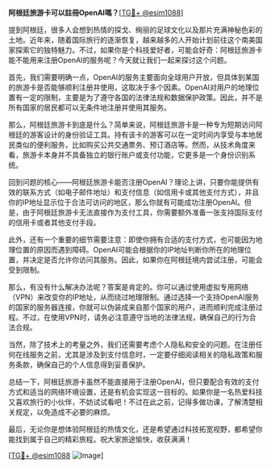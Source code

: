 **阿根廷旅游卡可以註冊OpenAI嗎？**[[TG💪+ @esim1088](https://t.me/s/esim1088)]

提到阿根廷，很多人会想到热情的探戈、绚丽的足球文化以及那片充满神秘色彩的土地。近年来，随着国际旅行的逐渐恢复，越来越多的人开始计划前往这个南美国家探索它的独特魅力。不过，如果你是个科技爱好者，可能会好奇：阿根廷旅游卡能不能用来注册OpenAI的服务呢？今天就让我们一起来探讨这个问题。

首先，我们需要明确一点，OpenAI的服务主要面向全球用户开放，但具体到某国的旅游卡是否能够顺利注册并使用，这取决于多个因素。OpenAI对用户的地理位置有一定的限制，主要是为了遵守各国的法律法规和数据保护政策。因此，并不是所有国家的居民都可以无条件地注册并使用其服务。

那么，阿根廷旅游卡到底是什么？简单来说，阿根廷旅游卡是一种专为短期访问阿根廷的游客设计的身份验证工具。持有该卡的游客可以在一定时间内享受与本地居民类似的便利服务，比如购买公共交通票务、预订酒店等。然而，从技术角度来看，旅游卡本身并不具备独立的银行账户或支付功能，它更多是一个身份识别系统。

回到问题的核心——阿根廷旅游卡能否注册OpenAI？理论上讲，只要你能提供有效的联系方式（如电子邮件地址）和支付信息（如信用卡或其他支付方式），并且你的IP地址显示位于合法可访问的地区，那么你就有可能成功注册OpenAI。但是，由于阿根廷旅游卡无法直接作为支付工具，你需要额外准备一张支持国际支付的信用卡或者其他支付手段。

此外，还有一个重要的细节需要注意：即使你拥有合适的支付方式，也可能因为地理位置的原因而遇到障碍。OpenAI可能会根据你的IP地址判断你所在的地理位置，并决定是否允许你访问其服务。因此，如果你在阿根廷境内尝试注册，可能会受到限制。

那么，有没有什么解决办法呢？答案是肯定的。你可以通过使用虚拟专用网络（VPN）来改变你的IP地址，从而绕过地理限制。通过选择一个支持OpenAI服务的国家的服务器连接，你就可以伪装成来自那个国家的用户，进而顺利完成注册过程。不过，在使用VPN时，请务必注意遵守当地的法律法规，确保自己的行为合法合规。

当然，除了技术上的考量之外，我们还需要考虑个人隐私和安全的问题。在注册任何在线服务之前，尤其是涉及到支付信息时，一定要仔细阅读相关的隐私政策和服务条款，确保自己的个人信息得到妥善保护。

总结一下，阿根廷旅游卡虽然不能直接用于注册OpenAI，但只要配合有效的支付方式和适当的网络环境设置，还是有机会实现这一目标的。如果你是一名热爱科技又喜欢旅行的小伙伴，不妨试试看吧！不过在此之前，记得多做功课，了解清楚相关规定，以免造成不必要的麻烦。

最后，无论你是想体验阿根廷的热情文化，还是希望通过科技拓宽视野，都希望你能找到属于自己的精彩旅程。祝大家旅途愉快，收获满满！

[[TG💪+ @esim1088](https://t.me/s/esim1088) ![Image](https://i.postimg.cc/4NQfJmqS/Snipaste-2025-05-13-00-14-12.png)]